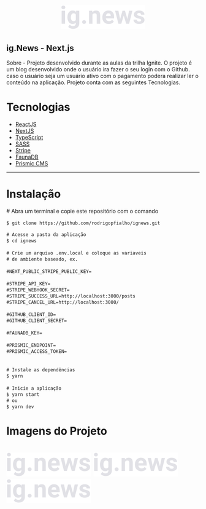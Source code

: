 <h1 align="center">
    <img src="./public/images/logo.svg" alt="logo">
</h1>


<h2>
    ig.News - Next.js
</h2>
<p><span>Sobre - </span>Projeto desenvolvido durante as aulas da trilha Ignite. O projeto é um
blog desenvolvido onde o usuário ira fazer o seu login com o Github. caso o usuário seja um usuário
ativo com o pagamento podera realizar ler o conteúdo na aplicação. Projeto conta com as seguintes Tecnologias.
</p>

<h1>Tecnologias</h1>

- [ReactJS](https://reactjs.org/)
- [NextJS](https://nextjs.org/)
- [TypeScript](https://www.typescriptlang.org/)
- [SASS](https://sass-lang.com/)
- [Stripe](https://stripe.com/)
- [FaunaDB](https://fauna.com/)
- [Prismic CMS](https://prismic.io/)

---

<h1>Instalação</h1>
# Abra um terminal e copie este repositório com o comando

```
$ git clone https://github.com/rodrigopfialho/ignews.git
```

```
# Acesse a pasta da aplicação
$ cd ignews

# Crie um arquivo .env.local e coloque as variaveis
# de ambiente baseado, ex.

#NEXT_PUBLIC_STRIPE_PUBLIC_KEY=

#STRIPE_API_KEY=
#STRIPE_WEBHOOK_SECRET=
#STRIPE_SUCCESS_URL=http://localhost:3000/posts
#STRIPE_CANCEL_URL=http://localhost:3000/

#GITHUB_CLIENT_ID=
#GITHUB_CLIENT_SECRET=

#FAUNADB_KEY=

#PRISMIC_ENDPOINT=
#PRISMIC_ACCESS_TOKEN=


# Instale as dependências
$ yarn

# Inicie a aplicação
$ yarn start
# ou
$ yarn dev

```

<h1>Imagens do Projeto</h1>

<h1>
    <img src="./public/images/logo.svg" alt="logo">
    <img src="./public/images/logo.svg" alt="logo">
    <img src="./public/images/logo.svg" alt="logo">
</h1>



